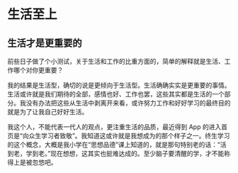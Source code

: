 # 生活至上

## 生活才是更重要的

前些日子做了个小测试，关于生活和工作的比重方面的，简单的解释就是生活、工作哪个对你更重要？

我的结果是生活型，确切的说是更倾向于生活型。生活确确实实是更重要的事情。生活或许就是我们期待的全部，感情也好、工作也罢，这些其实都是生活的一个部分。我没有办法把这些从生活中剥离开来看，或许努力工作和好好学习的最终目的就是为了让我自己好好生活。

我这个人，不能代表一代人的观点，更注重生活的品质，最近得到 App 的进入首页是“向众生学习者致敬”。我知道这或许就是我想成为的那个样子之一。终生学习的这个概念，大概是我小学在“思想品德”课上知道的，就是那句特别老的话：“活到老，学到老。”现在想想，这其实也挺难达成的。至少脑子要清醒的学，才不能称得上是被忽悠吧。

